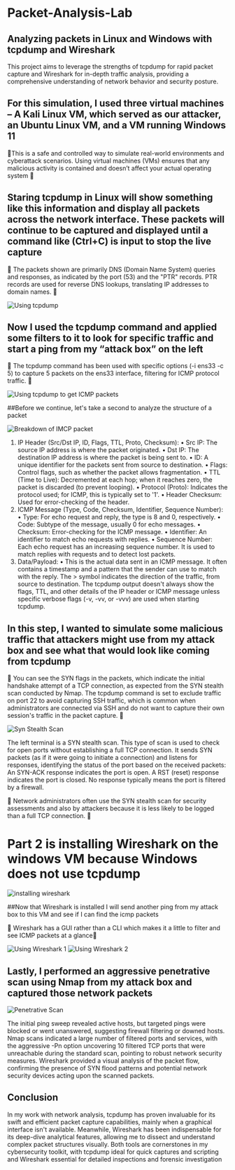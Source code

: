 # Packet-Analysis-Lab
## Analyzing packets in Linux and Windows with tcpdump and Wireshark

This project aims to leverage the strengths of tcpdump for rapid packet capture and Wireshark for in-depth traffic analysis, providing a comprehensive understanding of network behavior and security posture.

## For this simulation, I used three virtual machines – A Kali Linux VM, which served as our attacker, an Ubuntu Linux VM, and a VM running Windows 11

📝This is a safe and controlled way to simulate real-world environments and cyberattack scenarios. Using virtual machines (VMs) ensures that any malicious activity is contained and doesn’t affect your actual operating system 📝

## Staring tcpdump in Linux will show something like this information and display all packets across the network interface. These packets will continue to be captured and displayed until a command like (Ctrl+C) is input to stop the live capture

📝 The packets shown are primarily DNS (Domain Name System) queries and responses, as indicated by the port (53) and the "PTR" records. PTR records are used for reverse DNS lookups, translating IP addresses to domain names. 📝

![Using tcpdump](https://github.com/Malikj10/Packet-Analysis-Lab/blob/00131293e26d5f2134dcbd0e609c37762b4994f4/Screenshots/1%20using%20TCPDUMP.png)


## Now I used the tcpdump command and applied some filters to it to look for specific traffic and start a ping from my “attack box” on the left

📝 The tcpdump command has been used with specific options (-i ens33 -c 5) to capture 5 packets on the ens33 interface, filtering for ICMP protocol traffic. 📝

![Using tcpdump to get ICMP packets](https://github.com/Malikj10/Packet-Analysis-Lab/blob/00131293e26d5f2134dcbd0e609c37762b4994f4/Screenshots/2%20using%20TCPDUMP%20to%20get%20icmp%20packets.png)


##Before we continue, let's take a second to analyze the structure of a packet

![Breakdown of IMCP packet](https://github.com/Malikj10/Packet-Analysis-Lab/blob/00131293e26d5f2134dcbd0e609c37762b4994f4/Screenshots/2.5%20Breakdown%20of%20a%20packet.png)

1.	IP Header (Src/Dst IP, ID, Flags, TTL, Proto, Checksum):
•	Src IP: The source IP address is where the packet originated.
•	Dst IP: The destination IP address is where the packet is being sent to.
•	ID: A unique identifier for the packets sent from source to destination.
•	Flags: Control flags, such as whether the packet allows fragmentation.
•	TTL (Time to Live): Decremented at each hop; when it reaches zero, the packet is discarded (to prevent looping).
•	Protocol (Proto): Indicates the protocol used; for ICMP, this is typically set to '1'.
•	Header Checksum: Used for error-checking of the header.
2.	ICMP Message (Type, Code, Checksum, Identifier, Sequence Number):
•	Type: For echo request and reply, the type is 8 and 0, respectively.
•	Code: Subtype of the message, usually 0 for echo messages.
•	Checksum: Error-checking for the ICMP message.
•	Identifier: An identifier to match echo requests with replies.
•	Sequence Number: Each echo request has an increasing sequence number. It is used to match replies with requests and to detect lost packets.
3.	Data/Payload:
•	This is the actual data sent in an ICMP message. It often contains a timestamp and a pattern that the sender can use to match with the reply.
The > symbol indicates the direction of the traffic, from source to destination. The tcpdump output doesn't always show the flags, TTL, and other details of the IP header or ICMP message unless specific verbose flags (-v, -vv, or -vvv) are used when starting tcpdump.


## In this step, I wanted to simulate some malicious traffic that attackers might use from my attack box and see what that would look like coming from tcpdump

📝 You can see the SYN flags in the packets, which indicate the initial handshake attempt of a TCP connection, as expected from the SYN stealth scan conducted by Nmap. The tcpdump command is set to exclude 
traffic on port 22 to avoid capturing SSH traffic, which is common when administrators are connected via SSH and do not want to capture their own session's traffic in the packet capture. 📝

![Syn Stealth Scan](https://github.com/Malikj10/Packet-Analysis-Lab/blob/00131293e26d5f2134dcbd0e609c37762b4994f4/Screenshots/3.%20Syn%20stealth%20scan%20could%20be%20used%20by%20attackers.png)

The left terminal is a SYN stealth scan. This type of scan is used to check for open ports without establishing a full TCP connection. It sends SYN packets (as if it were going to initiate a connection) and listens for responses, identifying the status of the port based on the received packets:
An SYN-ACK response indicates the port is open.
A RST (reset) response indicates the port is closed.
No response typically means the port is filtered by a firewall.

📝 Network administrators often use the SYN stealth scan for security assessments and also by attackers because it is less likely to be logged than a full TCP connection. 📝


# Part 2 is installing Wireshark on the windows VM because Windows does not use tcpdump

![installing wireshark](https://github.com/Malikj10/Packet-Analysis-Lab/blob/00131293e26d5f2134dcbd0e609c37762b4994f4/Screenshots/4.%20installing%20wireshark%20on%20windows%20vm.png)

##Now that Wireshark is installed I will send another ping from my attack box to this VM and see if I can find the icmp packets

📝 Wireshark has a GUI rather than a CLI which makes it a little to filter and see ICMP packets at a glance📝

![Using Wireshark 1](https://github.com/Malikj10/Packet-Analysis-Lab/blob/00131293e26d5f2134dcbd0e609c37762b4994f4/Screenshots/5%20using%20wireshark.png)
![Using Wireshark 2](https://github.com/Malikj10/Packet-Analysis-Lab/blob/00131293e26d5f2134dcbd0e609c37762b4994f4/Screenshots/6%20using%20wireshark.png)

## Lastly, I performed an aggressive penetrative scan using Nmap from my attack box and captured those network packets

![Penetrative Scan](https://github.com/Malikj10/Packet-Analysis-Lab/blob/00131293e26d5f2134dcbd0e609c37762b4994f4/Screenshots/7.%20Penetrative%20scan.png)

The initial ping sweep revealed active hosts, but targeted pings were blocked or went unanswered, suggesting firewall filtering or downed hosts.
Nmap scans indicated a large number of filtered ports and services, with the aggressive -Pn option uncovering 10 filtered TCP ports that were unreachable during the standard scan, pointing to robust network security measures.
Wireshark provided a visual analysis of the packet flow, confirming the presence of SYN flood patterns and potential network security devices acting upon the scanned packets.


## Conclusion
In my work with network analysis, tcpdump has proven invaluable for its swift and efficient packet capture capabilities, mainly when a graphical interface isn't available. Meanwhile, Wireshark has been indispensable for its deep-dive analytical features, allowing me to dissect and understand complex packet structures visually. Both tools are cornerstones in my cybersecurity toolkit, with tcpdump ideal for quick captures and scripting and Wireshark essential for detailed inspections and forensic investigation
